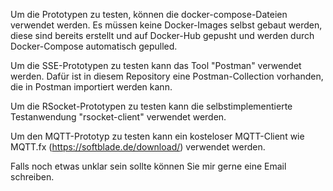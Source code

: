 Um die Prototypen zu testen, können die docker-compose-Dateien verwendet werden.
Es müssen keine Docker-Images selbst gebaut werden, diese sind bereits erstellt und auf Docker-Hub gepusht und werden durch Docker-Compose automatisch gepulled.

Um die SSE-Prototypen zu testen kann das Tool "Postman" verwendet werden.
Dafür ist in diesem Repository eine Postman-Collection vorhanden, die in Postman importiert werden kann.

Um die RSocket-Prototypen zu testen kann die selbstimplementierte Testanwendung "rsocket-client" verwendet werden.

Um den MQTT-Prototyp zu testen kann ein kosteloser MQTT-Client wie MQTT.fx (https://softblade.de/download/) verwendet werden.

Falls noch etwas unklar sein sollte können Sie mir gerne eine Email schreiben.
